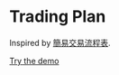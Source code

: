 # Trading Plan

Inspired by [簡易交易流程表](https://themarketmemo.com/tradingchecklist/).

[Try the demo](https://trade.maxos.app/)
